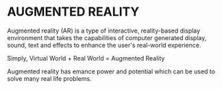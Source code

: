 # AUGMENTED REALITY

Augmented reality (AR) is a type of interactive, reality-based display environment that takes the capabilities of 
computer generated display, sound, text and effects to enhance the user's real-world experience. 

Simply, Virtual World + Real World = Augmented Reality

Augmented reality has emance power and potential which can be used to solve many real life problems. 

